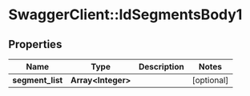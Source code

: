 # SwaggerClient::IdSegmentsBody1

## Properties
Name | Type | Description | Notes
------------ | ------------- | ------------- | -------------
**segment_list** | **Array&lt;Integer&gt;** |  | [optional] 

